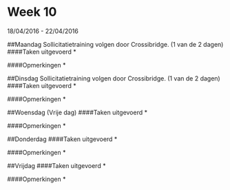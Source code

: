 # Week 10
18/04/2016 - 22/04/2016

##Maandag
Sollicitatietraining volgen door Crossibridge. (1 van de 2 dagen)
####Taken uitgevoerd
* 

####Opmerkingen
* 

##Dinsdag
Sollicitatietraining volgen door Crossibridge. (1 van de 2 dagen)
####Taken uitgevoerd
* 

####Opmerkingen
* 

##Woensdag (Vrije dag)
####Taken uitgevoerd
* 

####Opmerkingen
* 

##Donderdag
####Taken uitgevoerd
* 

####Opmerkingen
* 

##Vrijdag
####Taken uitgevoerd
* 

####Opmerkingen
* 